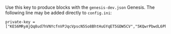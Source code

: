 Use this key to produce blocks with the `genesis-dev.json` Genesis.
The following line may be added directly to `config.ini`:

```
private-key = ["KES6MRyAjQq8ud7hVNYcfnVPJqcVpscN5So8BhtHuGYqET5GDW5CV","5KQwrPbwdL6PhXujxW37FSSQZ1JiwsST4cqQzDeyXtP79zkvFD3"]
```
